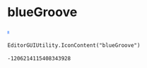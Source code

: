 # blueGroove
![](/img/blueGroove.png)

``` CSharp
EditorGUIUtility.IconContent("blueGroove")
```
```
-1206214115408343928
```
